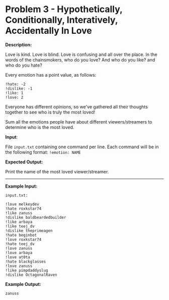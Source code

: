 # Problem 3 - Hypothetically, Conditionally, Interatively, Accidentally In Love

**Description:**

Love is kind. Love is blind. Love is confusing and all over the place. In the words of the chainsmokers, who do you love? And who do you like? and who do you hate?

Every emotion has a point value, as follows:

```
!hate: -2
!dislike: -1
!like: 1
!love: 2
```

Everyone has different opinions, so we've gathered all their thoughts together to see who is truly the most loved!

Sum all the emotions people have about different viewers/streamers to determine who is the most loved.

**Input**:

File `input.txt` containing one command per line. 
Each command will be in the following format:
`!emotion: NAME`

**Expected Output:**

Print the name of the most loved viewer/streamer.

-----

**Example Input:**

`input.txt:`

```
!love melkeydev
!hate roxkstar74
!like zanuss
!dislike baldbeardedbuilder
!like arbaya
!like teej_dv
!dislike theprimeagen
!hate beginbot
!love roxkstar74
!hate teej_dv
!love zanuss
!love arbaya
!love at0ta
!hate blackglasses
!love zanuss
!like pimpdaddyslug
!dislike OctagonalRaven 
```

**Example Output:**

`zanuss`